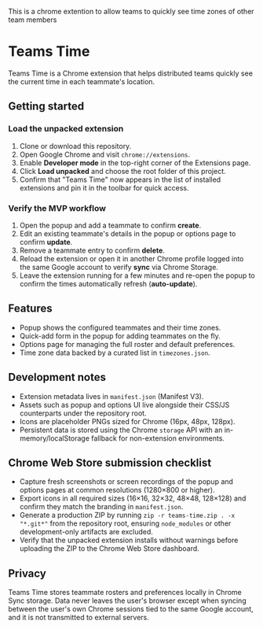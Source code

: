 This is a chrome extention to allow teams to quickly see time zones of other team members
# Teams Time

Teams Time is a Chrome extension that helps distributed teams quickly see the current time in each teammate's location.

## Getting started

### Load the unpacked extension

1. Clone or download this repository.
2. Open Google Chrome and visit `chrome://extensions`.
3. Enable **Developer mode** in the top-right corner of the Extensions page.
4. Click **Load unpacked** and choose the root folder of this project.
5. Confirm that "Teams Time" now appears in the list of installed extensions and pin it in the toolbar for quick access.

### Verify the MVP workflow

1. Open the popup and add a teammate to confirm **create**.
2. Edit an existing teammate's details in the popup or options page to confirm **update**.
3. Remove a teammate entry to confirm **delete**.
4. Reload the extension or open it in another Chrome profile logged into the same Google account to verify **sync** via Chrome Storage.
5. Leave the extension running for a few minutes and re-open the popup to confirm the times automatically refresh (**auto-update**).

## Features

- Popup shows the configured teammates and their time zones.
- Quick-add form in the popup for adding teammates on the fly.
- Options page for managing the full roster and default preferences.
- Time zone data backed by a curated list in `timezones.json`.

## Development notes

- Extension metadata lives in `manifest.json` (Manifest V3).
- Assets such as popup and options UI live alongside their CSS/JS counterparts under the repository root.
- Icons are placeholder PNGs sized for Chrome (16px, 48px, 128px).
- Persistent data is stored using the Chrome `storage` API with an in-memory/localStorage fallback for non-extension environments.

## Chrome Web Store submission checklist

- Capture fresh screenshots or screen recordings of the popup and options pages at common resolutions (1280×800 or higher).
- Export icons in all required sizes (16×16, 32×32, 48×48, 128×128) and confirm they match the branding in `manifest.json`.
- Generate a production ZIP by running `zip -r teams-time.zip . -x "*.git*"` from the repository root, ensuring `node_modules` or other development-only artifacts are excluded.
- Verify that the unpacked extension installs without warnings before uploading the ZIP to the Chrome Web Store dashboard.

## Privacy

Teams Time stores teammate rosters and preferences locally in Chrome Sync storage. Data never leaves the user's browser except when syncing between the user's own Chrome sessions tied to the same Google account, and it is not transmitted to external servers.

